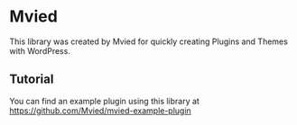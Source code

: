 Mvied
=============

This library was created by Mvied for quickly creating Plugins and Themes with WordPress.

Tutorial
-------

You can find an example plugin using this library at https://github.com/Mvied/mvied-example-plugin